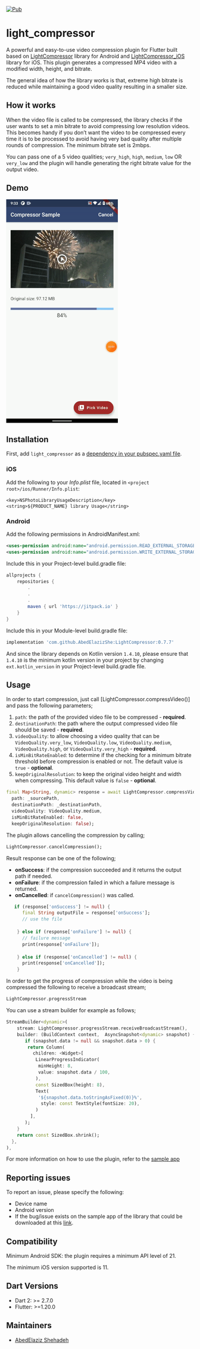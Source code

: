 <p align="left">
<a href="https://pub.dev/packages/light_compressor"><img src="https://img.shields.io/pub/v/light_compressor.svg" alt="Pub"></a>
</p>


# light_compressor
A powerful and easy-to-use video compression plugin for Flutter built based on [LightCompressor](https://github.com/AbedElazizShe/LightCompressor/tree/master/lightcompressor) library for Android and [LightCompressor_iOS](https://github.com/AbedElazizShe/LightCompressor_iOS) library for iOS. This plugin generates a compressed MP4 video with a modified width, height, and bitrate.

The general idea of how the library works is that, extreme high bitrate is reduced while maintaining a good video quality resulting in a smaller size.

## How it works
When the video file is called to be compressed, the library checks if the user wants to set a min bitrate to avoid compressing low resolution videos. This becomes handy if you don’t want the video to be compressed every time it is to be processed to avoid having very bad quality after multiple rounds of compression. The minimum bitrate set is 2mbps.

You can pass one of a 5 video qualities; `very_high`, `high`, `medium`, `low` OR `very_low` and the plugin will handle generating the right bitrate value for the output video.

## Demo

![Android-demo](https://github.com/AbedElazizShe/light_compressor/blob/master/pictures/android.gif)

## Installation

First, add `light_compressor` as a [dependency in your pubspec.yaml file](https://flutter.io/platform-plugins/).

### iOS

Add the following to your _Info.plist_ file, located in `<project root>/ios/Runner/Info.plist`:

```
<key>NSPhotoLibraryUsageDescription</key>
<string>${PRODUCT_NAME} library Usage</string>
```

### Android

Add the following permissions in AndroidManifest.xml:

```xml
<uses-permission android:name="android.permission.READ_EXTERNAL_STORAGE"/>
<uses-permission android:name="android.permission.WRITE_EXTERNAL_STORAGE"/>
```

Include this in your Project-level build.gradle file:
```groovy
allprojects {
    repositories {
        .
        .
        .
        maven { url 'https://jitpack.io' }
    }
}
```

Include this in your Module-level build.gradle file:

```groovy
implementation 'com.github.AbedElazizShe:LightCompressor:0.7.7'
```

And since the library depends on Kotlin version `1.4.10`, please ensure that `1.4.10` is the minimum kotlin version in your project by changing `ext.kotlin_version` in your Project-level build.gradle file.

## Usage

In order to start compression, just call [LightCompressor.compressVideo()] and pass the following parameters;
1) `path`: the path of the provided video file to be compressed - **required**.
2) `destinationPath`: the path where the output compressed video file should be saved - **required**.
3) `videoQuality`: to allow choosing a video quality that can be `VideoQuality.very_low`, `VideoQuality.low`, `VideoQuality.medium`, `VideoQuality.high`, or `VideoQuality.very_high` - **required**.
4) `isMinBitRateEnabled`: to determine if the checking for a minimum bitrate threshold before compression is enabled or not. The default value is `true` - **optional**.
5) `keepOriginalResolution`: to keep the original video height and width when compressing. This default value is `false` - **optional**.

```dart
final Map<String, dynamic> response = await LightCompressor.compressVideo(
  path: _sourcePath,
  destinationPath: _destinationPath,
  videoQuality: VideoQuality.medium,
  isMinBitRateEnabled: false,
  keepOriginalResolution: false);
```

The plugin allows cancelling the compression by calling;

```dart
LightCompressor.cancelCompression();
```

Result response can be one of the following;
- **onSuccess**: if the compression succeeded and it returns the output path if needed.
- **onFailure**: if the compression failed in which a failure message is returned.
- **onCancelled**: if `cancelCompression()` was called.

```dart
   if (response['onSuccess'] != null) {
      final String outputFile = response['onSuccess'];
      // use the file

    } else if (response['onFailure'] != null) {
      // failure message
      print(response['onFailure']);

    } else if (response['onCancelled'] != null) {
      print(response['onCancelled']);
    }
```

In order to get the progress of compression while the video is being compressed the following to receive a broadcast stream;

```dart
LightCompressor.progressStream
```

You can use a stream builder for example as follows;

```dart
StreamBuilder<dynamic>(
    stream: LightCompressor.progressStream.receiveBroadcastStream(),
    builder: (BuildContext context,  AsyncSnapshot<dynamic> snapshot) {
       if (snapshot.data != null && snapshot.data > 0) {
        return Column(
          children: <Widget>[
           LinearProgressIndicator(
            minHeight: 8,
            value: snapshot.data / 100,
           ),
           const SizedBox(height: 8),
           Text(
            '${snapshot.data.toStringAsFixed(0)}%',
             style: const TextStyle(fontSize: 20),
           )
         ],
       );
    }
    return const SizedBox.shrink();
  },
),
```

For more information on how to use the plugin, refer to the [sample app](https://github.com/AbedElazizShe/light_compressor/blob/master/example/lib/main.dart)

## Reporting issues
To report an issue, please specify the following:
- Device name
- Android version
- If the bug/issue exists on the sample app of the library that could be downloaded at this [link](https://drive.google.com/file/d/1XcwO_HBdTjK_hd4gam3xdVf5b0Tr1QwV/view?usp=sharing).


## Compatibility
Minimum Android SDK: the plugin requires a minimum API level of 21.

The minimum iOS version supported is 11.

## Dart Versions

- Dart 2: >= 2.7.0
- Flutter: >=1.20.0

## Maintainers

- [AbedElaziz Shehadeh](https://github.com/AbedElazizShe)